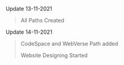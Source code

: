 Update 13-11-2021
> All Paths Created

Update 14-11-2021
> CodeSpace and WebVerse Path added
> 
> Website Designing Started
